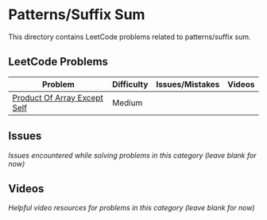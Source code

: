 # Patterns/Suffix Sum

This directory contains LeetCode problems related to patterns/suffix sum.

## LeetCode Problems

| Problem | Difficulty | Issues/Mistakes | Videos |
|---------|------------|-----------------|--------|
| [Product Of Array Except Self](https://leetcode.com/problems/product-of-array-except-self/) | Medium | | |

## Issues
*Issues encountered while solving problems in this category (leave blank for now)*

## Videos  
*Helpful video resources for problems in this category (leave blank for now)*